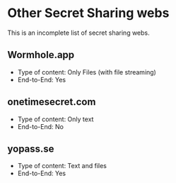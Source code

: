 # Other Secret Sharing webs

This is an incomplete list of secret sharing webs.


## Wormhole.app

- Type of content: Only Files (with file streaming)
- End-to-End: Yes


## onetimesecret.com

- Type of content: Only text
- End-to-End: No

## yopass.se

- Type of content: Text and files
- End-to-End: Yes

